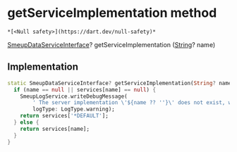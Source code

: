 


# getServiceImplementation method




    *[<Null safety>](https://dart.dev/null-safety)*




[SmeupDataServiceInterface](../../smeup_services_smeup_data_service_interface/SmeupDataServiceInterface-class.md)? getServiceImplementation
([String](https://api.flutter.dev/flutter/dart-core/String-class.html)? name)








## Implementation

```dart
static SmeupDataServiceInterface? getServiceImplementation(String? name) {
  if (name == null || services[name] == null) {
    SmeupLogService.writeDebugMessage(
        ' The server implementation \'${name ?? ''}\' does not exist, will be used SmeupDefaultDataService',
        logType: LogType.warning);
    return services['*DEFAULT'];
  } else {
    return services[name];
  }
}
```







